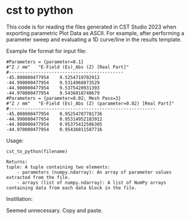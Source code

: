 # cst to python

This code is for reading the files generated in CST Studio 2023 when exporting parametric Plot Data as ASCII. For example, after performing a parameter sweep and evaluating a 1D curve/line in the results template.


Example file format for input file:
```
#Parameters = {parameter=0.1}
#"Z / mm"	"E-Field (Es)_Abs (Z) [Real Part]"
#-------------------------------------------
-45.000000477954	9.5254719702912
-44.990000477954	9.5314968873529
-44.980000477954	9.5375420931393
-44.970000477954	9.5436018740679
#Parameters = {parameter=0.02; Mesh Pass=3}
#"Z / mm"	"E-Field (Es)_Abs (Z) (parameter=0.02) [Real Part]"
#-------------------------------------------------------
-45.000000477954	0.95254707781736
-44.990000477954	0.95314952183912
-44.980000477954	0.95375412586305
-44.970000477954	0.95436011587716
```

Usage:
```
cst_to_python(filename)
```
```
Returns:
tuple: A tuple containing two elements:
    - parameters (numpy.ndarray): An array of parameter values extracted from the file.
    - arrays (list of numpy.ndarray): A list of NumPy arrays containing data from each data block in the file.
```

Instillation: 

Seemed unnecessary. Copy and paste.

